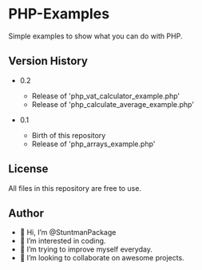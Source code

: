 # PHP-Examples
Simple examples to show what you can do with PHP.

## Version History
- 0.2
  - Release of 'php_vat_calculator_example.php'
  - Release of 'php_calculate_average_example.php'
  
- 0.1
  - Birth of this repository 
  - Release of 'php_arrays_example.php'
  
## License
All files in this repository are free to use.

## Author
- 👋  Hi, I’m @StuntmanPackage
- 👀  I’m interested in coding.
- 🌱  I’m trying to improve myself everyday.
- 💞️  I’m looking to collaborate on awesome projects.
